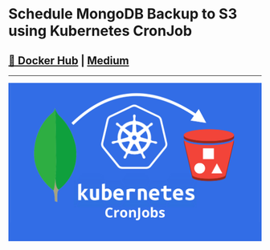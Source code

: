 # Schedule MongoDB Backup  to S3 using Kubernetes CronJob
## [🐳 Docker Hub](https://hub.docker.com/r/ptuladhar/k8s-backup-mongodb) | [Medium](https://ptuladhar3.medium.com/schedule-mongodb-backup-to-s3-using-kubernetes-cronjob-79ca811e1fc0)
- - -

![](images/cover.png)

